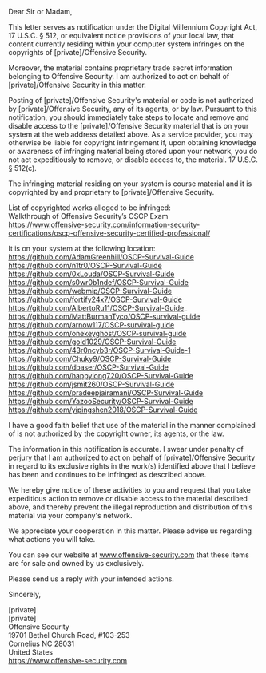 Dear Sir or Madam,

This letter serves as notification under the Digital Millennium Copyright Act, 17 U.S.C. § 512, or equivalent notice provisions of your local law, that content currently residing within your computer system infringes on the copyrights of [private]/Offensive Security.

Moreover, the material contains proprietary trade secret information belonging to Offensive Security. I am authorized to act on behalf of [private]/Offensive Security in this matter.

Posting of [private]/Offensive Security's material or code is not authorized by [private]/Offensive Security, any of its agents, or by law. Pursuant to this notification, you should immediately take steps to locate and remove and disable access to the [private]/Offensive Security material that is on your system at the web address detailed above. As a service provider, you may otherwise be liable for copyright infringement if, upon obtaining knowledge or awareness of infringing material being stored upon your network, you do not act expeditiously to remove, or disable access to, the material. 17 U.S.C. § 512(c).

The infringing material residing on your system is course material and it is copyrighted by and proprietary to [private]/Offensive Security.

List of copyrighted works alleged to be infringed:  
Walkthrough of Offensive Security’s OSCP Exam  
https://www.offensive-security.com/information-security-certifications/oscp-offensive-security-certified-professional/

It is on your system at the following location:  
https://github.com/AdamGreenhill/OSCP-Survival-Guide  
https://github.com/n1tr0/OSCP-Survival-Guide  
https://github.com/0xLouda/OSCP-Survival-Guide  
https://github.com/s0wr0b1ndef/OSCP-Survival-Guide  
https://github.com/webmip/OSCP-Survival-Guide  
https://github.com/fortify24x7/OSCP-Survival-Guide  
https://github.com/AlbertoRu11/OSCP-Survival-Guide_  
https://github.com/MattBurmanTyco/OSCP-survival-guide  
https://github.com/arnow117/OSCP-survival-guide  
https://github.com/onekeyghost/OSCP-survival-guide  
https://github.com/gold1029/OSCP-Survival-Guide  
https://github.com/43r0ncyb3r/OSCP-Survival-Guide-1  
https://github.com/Chuky9/OSCP-Survival-Guide  
https://github.com/dbaser/OSCP-Survival-Guide  
https://github.com/happylong720/OSCP-Survival-Guide  
https://github.com/jsmit260/OSCP-Survival-Guide  
https://github.com/pradeepjairamani/OSCP-Survival-Guide  
https://github.com/YazooSecurity/OSCP-Survival-Guide  
https://github.com/yipingshen2018/OSCP-Survival-Guide  

I have a good faith belief that use of the material in the manner complained of is not authorized by the copyright owner, its agents, or the law.

The information in this notification is accurate. I swear under penalty of perjury that I am authorized to act on behalf of [private]/Offensive Security in regard to its exclusive rights in the work(s) identified above that I believe has been and continues to be infringed as described above.

We hereby give notice of these activities to you and request that you take expeditious action to remove or disable access to the material described above, and thereby prevent the illegal reproduction and distribution of this material via your company's network.

We appreciate your cooperation in this matter. Please advise us regarding what actions you will take.

You can see our website at www.offensive-security.com that these items are for sale and owned by us exclusively.

Please send us a reply with your intended actions.

Sincerely,

[private]  
[private]  
Offensive Security  
19701 Bethel Church Road, #103-253  
Cornelius NC 28031  
United States  
https://www.offensive-security.com
